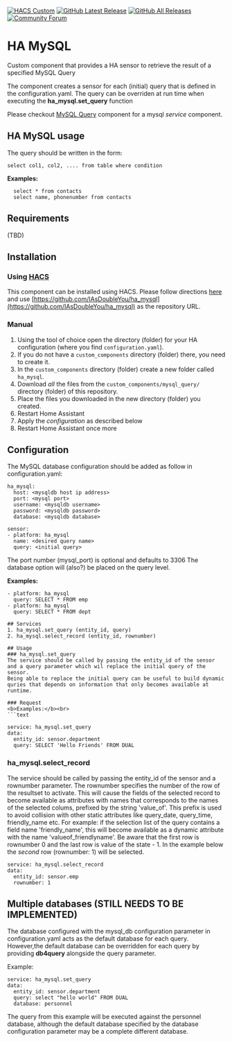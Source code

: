 [![HACS Custom][hacs_shield]][hacs]
[![GitHub Latest Release][releases_shield]][latest_release]
[![GitHub All Releases][downloads_total_shield]][releases]
[![Community Forum][community_forum_shield]][community_forum]

[hacs_shield]: https://img.shields.io/badge/HACS-Custom-41BDF5.svg?style=for-the-badge
[hacs]: https://github.com/hacs/integration

[latest_release]: https://github.com/IAsDoubleYou/ha_mysql/releases/latest
[releases_shield]: https://img.shields.io/github/release/IAsDoubleYou/ha_mysql.svg?style=for-the-badge

[releases]: https://github.com/IAsDoubleYou/ha_mysql/releases/
[downloads_total_shield]: https://img.shields.io/github/downloads/IAsDoubleYou/ha_mysql/total?style=for-the-badge

[community_forum_shield]: https://img.shields.io/static/v1.svg?label=%20&message=Forum&style=for-the-badge&color=41bdf5&logo=HomeAssistant&logoColor=white
[community_forum]: https://community.home-assistant.io/t/mysql-query/734346

# HA MySQL
Custom component that provides a HA sensor to retrieve the result of a specified MySQL Query

The component creates a sensor for each (initial) query that is defined in the configuration.yaml.
The query can be overriden at run time when executing the **ha_mysql.set_query** function

Please checkout [MySQL Query](https://github.com/IAsDoubleYou/homeassistant-mysql_query) component for a mysql *service* component.

## HA MySQL usage
The query should be written in the form:
```text
select col1, col2, .... from table where condition
```

<b>Examples:</b><br>
```text
  select * from contacts
  select name, phonenumber from contacts
```
## Requirements
(TBD)

## Installation

### Using [HACS](https://hacs.xyz/)
This component can be installed using HACS. Please follow directions [here](https://hacs.xyz/docs/faq/custom_repositories/) and use [https://github.com/IAsDoubleYou/ha_mysql](https://github.com/IAsDoubleYou/ha_mysql) as the repository URL.

### Manual

1. Using the tool of choice open the directory (folder) for your HA configuration (where you find `configuration.yaml`).
2. If you do not have a `custom_components` directory (folder) there, you need to create it.
3. In the `custom_components` directory (folder) create a new folder called `ha_mysql`.
4. Download _all_ the files from the `custom_components/mysql_query/` directory (folder) of this repository.
5. Place the files you downloaded in the new directory (folder) you created.
6. Restart Home Assistant
7. Apply the <i>configuration</i> as described below
8. Restart Home Assistant once more

## Configuration
The MySQL database configuration should be added as follow in configuration.yaml:
```text
ha_mysql:
  host: <mysqldb host ip address>
  port: <mysql port>
  username: <mysqldb username>
  password: <mysqldb password>
  database: <mysqldb database>

sensor:
- platform: ha_mysql
  name: <desired query name>
  query: <initial query>
```
The port number (mysql_port) is optional and defaults to 3306
The database option will (also?) be placed on the query level. 

<b>Examples:</b><br>
```text
- platform: ha_mysql
  query: SELECT * FROM emp
- platform: ha_mysql
  query: SELECT * FROM dept

## Services
1. ha_mysql.set_query (entity_id, query)
2. ha_mysql.select_record (entity_id, rownumber)
   
## Usage
### ha_mysql.set_query
The service should be called by passing the entity_id of the sensor and a query parameter which wil replace the initial query of the sensor.
Being able to replace the initial query can be useful to build dynamic quries that depends on information that only becomes available at runtime.

### Request
<b>Examples:</b><br>
```text

service: ha_mysql.set_query
data:
  entity_id: sensor.department
  query: SELECT 'Hello Friends' FROM DUAL
```

### ha_mysql.select_record
The service should be called by passing the entity_id of the sensor and a rownumber parameter. The rownumber specifies the number of the row of the resultset to activate. This will cause the fields of the selected record to become available as attributes with names that corresponds to the names of the selected colums, prefixed by the string 'value_of'. This prefix is used to avoid collision with other static attributes like query_date, query_time, friendly_name etc.
For example: if the selection list of the query contains a field name 'friendly_name', this will become available as a dynamic attribute with the name 'valueof_friendlyname'.
Be aware that the first row is rownumber 0 and the last row is value of the state - 1.
In the example below the *second* row (rownumber: 1) will be selected.

```text
service: ha_mysql.select_record
data:
  entity_id: sensor.emp
  rownumber: 1
```

## Multiple databases (STILL NEEDS TO BE IMPLEMENTED)
The database configured with the mysql_db configuration parameter in configuration.yaml acts as the default database for each query.
However,the default database can be overridden for each query by providing <b>db4query</b> alongside the query parameter.

Example:
```text
service: ha_mysql.set_query
data:
  entity_id: sensor.department
  query: select "hello world" FROM DUAL
  database: personnel
```
The query from this example will be executed against the personnel database, although the default database specified by the database configuration parameter may be a complete different database.


